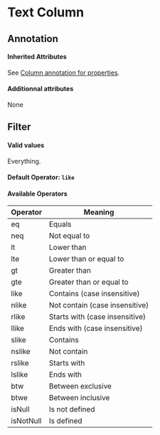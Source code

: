 Text Column
===========

## Annotation

#### Inherited Attributes

See [Column annotation for properties](../annotations/column_annotation_property.md).

#### Additionnal attributes

None

## Filter

#### Valid values

Everything.

#### Default Operator: `like`

#### Available Operators

| Operator | Meaning |
| -------- | ------- |
| eq | Equals | 
| neq | Not equal to |
| lt | Lower than |
| lte | Lower than or equal to |
| gt | Greater than |
| gte | Greater than or equal to |
| like | Contains (case insensitive) |
| nlike | Not contain (case insensitive) |
| rlike | Starts with (case insensitive) |
| llike | Ends with (case insensitive) |
| slike | Contains |
| nslike | Not contain |
| rslike | Starts with |
| lslike | Ends with |
| btw | Between exclusive |
| btwe | Between inclusive |
| isNull | Is not defined |
| isNotNull | Is defined |